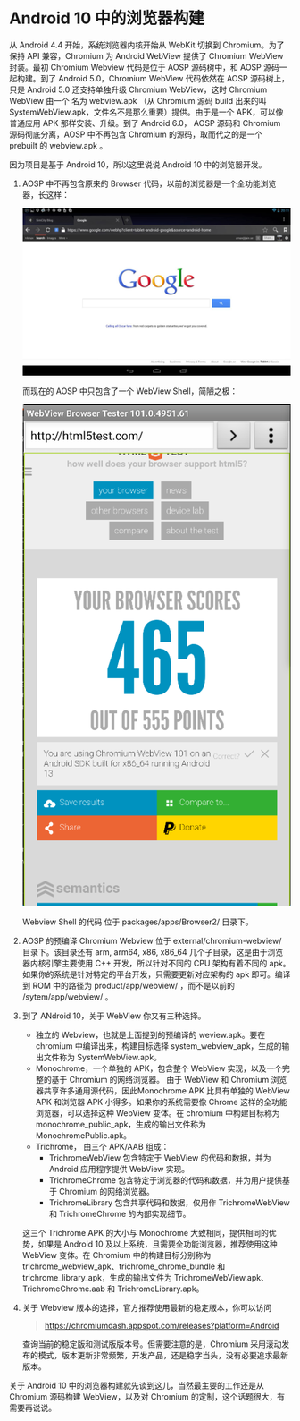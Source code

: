 # Android 10 中的浏览器构建

从 Android 4.4 开始，系统浏览器内核开始从 WebKit 切换到 Chromium。为了保持 API 兼容，Chromium 为 Android WebView 提供了 Chromium WebView 封装。最初 Chromium Webview 代码是位于 AOSP 源码树中，和 AOSP 源码一起构建。到了 Android 5.0，Chromium WebView 代码依然在 AOSP 源码树上，只是 Android 5.0 还支持单独升级 Chromium WebView，这时 Chromium WebView 由一个 名为 webview.apk （从 Chromium 源码 build 出来的叫 SystemWebView.apk，文件名不是那么重要）提供。由于是一个 APK，可以像普通应用 APK 那样安装、升级。到了 Android 6.0， AOSP 源码和 Chromium 源码彻底分离，AOSP 中不再包含 Chromium 的源码，取而代之的是一个 prebuilt 的 webview.apk 。

因为项目是基于 Android 10，所以这里说说 Android 10 中的浏览器开发。

1. AOSP 中不再包含原来的 Browser 代码，以前的浏览器是一个全功能浏览器，长这样：
   
   ![](https://raw.githubusercontent.com/mogoweb/mywritings/master/book_wechat/202302/images/android10_browser_01.jpg)

   而现在的 AOSP 中只包含了一个 WebView Shell，简陋之极：

   ![](https://raw.githubusercontent.com/mogoweb/mywritings/master/book_wechat/202302/images/android10_browser_02.png)

   Webview Shell 的代码 位于 packages/apps/Browser2/ 目录下。

2. AOSP 的预编译 Chromium Webview 位于 external/chromium-webview/ 目录下。该目录还有 arm, arm64, x86, x86_64 几个子目录，这是由于浏览器内核引擎主要使用 C++ 开发，所以针对不同的 CPU 架构有着不同的 apk。如果你的系统是针对特定的平台开发，只需要更新对应架构的 apk 即可。编译到 ROM 中的路径为 product/app/webview/ ，而不是以前的 /sytem/app/webview/ 。
3. 到了 ANdroid 10，关于 WebView 你又有三种选择。
   * 独立的 Webview，也就是上面提到的预编译的 weview.apk。要在 chromium 中编译出来，构建目标选择 system_webview_apk，生成的输出文件称为 SystemWebView.apk。
   * Monochrome，一个单独的 APK，包含整个 WebView 实现，以及一个完整的基于 Chromium 的网络浏览器。 由于 WebView 和 Chromium 浏览器共享许多通用源代码，因此Monochrome APK 比具有单独的 WebView APK 和浏览器 APK 小得多。如果你的系统需要像 Chrome 这样的全功能浏览器，可以选择这种 WebView 变体。在 chromium 中构建目标称为 monochrome_public_apk，生成的输出文件称为 MonochromePublic.apk。
   * Trichrome， 由三个 APK/AAB 组成：
     * TrichromeWebView 包含特定于 WebView 的代码和数据，并为 Android 应用程序提供 WebView 实现。
     * TrichromeChrome 包含特定于浏览器的代码和数据，并为用户提供基于 Chromium 的网络浏览器。
     * TrichromeLibrary 包含共享代码和数据，仅用作 TrichromeWebView 和 TrichromeChrome 的内部实现细节。

    这三个 Trichrome APK 的大小与 Monochrome 大致相同，提供相同的优势，如果是 Android 10 及以上系统，且需要全功能浏览器，推荐使用这种 WebView 变体。在 Chromium 中的构建目标分别称为 trichrome_webview_apk、trichrome_chrome_bundle 和 trichrome_library_apk，生成的输出文件为 TrichromeWebView.apk、TrichromeChrome.aab 和 TrichromeLibrary.apk。

4. 关于 Webview 版本的选择，官方推荐使用最新的稳定版本，你可以访问

   > https://chromiumdash.appspot.com/releases?platform=Android 

   查询当前的稳定版和测试版版本号。但需要注意的是，Chromium 采用滚动发布的模式，版本更新非常频繁，开发产品，还是稳字当头，没有必要追求最新版本。

关于 Android 10 中的浏览器构建就先谈到这儿，当然最主要的工作还是从 Chromium 源码构建 WebView，以及对 Chromium 的定制，这个话题很大，有需要再说说。